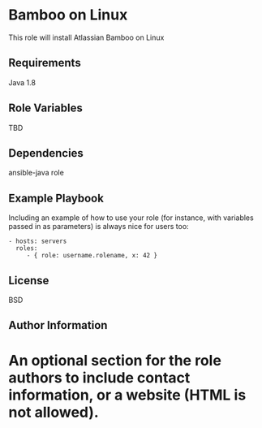 Bamboo on Linux
=========

This role will install Atlassian Bamboo on Linux

Requirements
------------

Java 1.8

Role Variables
--------------

TBD

Dependencies
------------

ansible-java role

Example Playbook
----------------

Including an example of how to use your role (for instance, with variables passed in as parameters) is always nice for users too:

    - hosts: servers
      roles:
         - { role: username.rolename, x: 42 }

License
-------

BSD

Author Information
------------------

An optional section for the role authors to include contact information, or a website (HTML is not allowed).
=======

